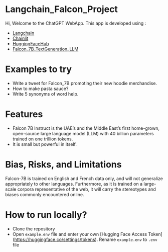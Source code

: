 # Langchain_Falcon_Project
Hi, Welcome to the ChatGPT WebApp. This app is developed using :
- [Langchain](https://python.langchain.com/docs/get_started/introduction.html)
- [Chainlit](https://docs.chainlit.io/overview)
- [HuggingFaceHub](https://huggingface.co/models)
- [Falcon_7B_TextGeneration_LLM](https://huggingface.co/tiiuae/falcon-7b)

# Examples to try 

- Write a tweet for Falcon_7B promoting their new hoodie merchandise.
- How to make pasta sauce?
- Write 5 synonyms of word help.

# Features

- Falcon 7B Instruct is the UAE’s and the Middle East’s first home-grown, open-source large language model (LLM) with 40 billion parameters trained on one trillion tokens.
- It is small but powerful in itself.

# Bias, Risks, and Limitations

Falcon-7B is trained on English and French data only, and will not generalize appropriately to other languages. Furthermore, as it is trained on a large-scale corpora representative of the web, it will carry the stereotypes and biases commonly encountered online.

# How to run locally?

- Clone the repository
- Open `example.env` file and enter your own [Hugging Face Access Token] (https://huggingface.co/settings/tokens). Rename `example.env` to `.env` file
